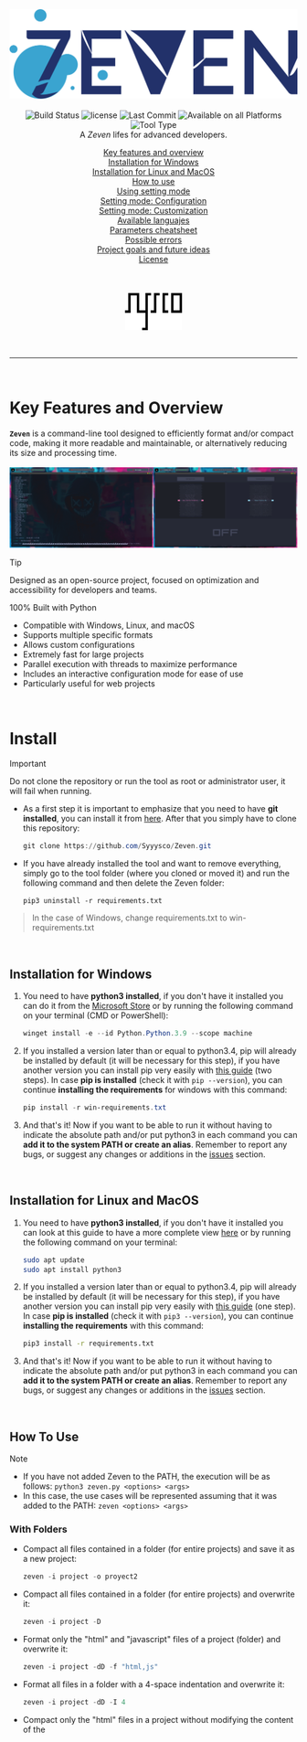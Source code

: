 <p align="center">
  <img src="src/doc/banner.png" alt="Zeven - A powerful code booster"><br><br>
  <img src="https://img.shields.io/badge/%20-python-blue?logo=python&logoColor=white&labelColor=2c2c2c" alt="Build Status"></a>
  <img src="https://img.shields.io/badge/license-GPL-purple?logo=gnuprivacyguard" alt="license">
  <img src="https://img.shields.io/github/last-commit/Syyysco/Zeven?colorB=319e8c" alt="Last Commit">
  <img src="https://img.shields.io/badge/platforms-MacOS%20%7C%20Linux%20%7C%20Windows-white" alt="Available on all Platforms">
  <img src="https://img.shields.io/badge/console%20tool-text?logo=zsh&logoColor=lightblue&label=&labelColor=gray&color=2c2c2c" alt="Tool Type"><br>
  A <i>Zeven</i> lifes for advanced developers.
</p>

<p align="center">
  <a href="#key-features-and-overview">Key features and overview</a><br>
  <a href="#installation-for-windows">Installation for Windows</a><br>
  <a href="#installation-for-linux-and-macos">Installation for Linux and MacOS</a><br>
  <a href="#how-to-use">How to use</a><br>
  <a href="#using-setting-mode">Using setting mode</a><br>
  <a href="#setting-mode-configuration">Setting mode: Configuration</a><br>
  <a href="#setting-mode-customization">Setting mode: Customization</a><br>
  <a href="#available-languages">Available languajes</a><br>
  <a href="#parameters-cheatsheet">Parameters cheatsheet</a><br>
  <a href="#possible-errors">Possible errors</a><br>
  <a href="#project-goals-and-future-ideas">Project goals and future ideas</a><br>
  <a href="LICENSE">License</a><br><br><br><br>
  <img src="src/doc/profile-banner.png" width="100" alt="Sysco - A mad hardcoder"><br>
</p><br>

---

<br>


# Key Features and Overview
**`Zeven`** is a command-line tool designed to efficiently format and/or compact code, making it more readable and maintainable, or alternatively reducing its size and processing time.<br><br>
<img src="src/doc/screenshots/banner-overview.png" alt="litle-overview">

>[!tip]
> Designed as an open-source project, focused on optimization and accessibility for developers and teams.
> 
> 100% Built with Python

- Compatible with Windows, Linux, and macOS
- Supports multiple specific formats
- Allows custom configurations
- Extremely fast for large projects
- Parallel execution with threads to maximize performance
- Includes an interactive configuration mode for ease of use
- Particularly useful for web projects

<br>

# Install
>[!IMPORTANT]
> Do not clone the repository or run the tool as root or administrator user, it will fail when running.

 
- As a first step it is important to emphasize that you need to have **git installed**, you can install it from <a href="https://git-scm.com/downloads">here</a>. After that you simply have to clone this repository:
   ```powershell
   git clone https://github.com/Syyysco/Zeven.git
   ```
- If you have already installed the tool and want to remove everything, simply go to the tool folder (where you cloned or moved it) and run the following command and then delete the Zeven folder:
  ```
  pip3 uninstall -r requirements.txt
  ```
> In the case of Windows, change requirements.txt to win-requirements.txt

<br>

## Installation for Windows
1. You need to have **python3 installed**, if you don't have it installed you can do it from the <a href="https://apps.microsoft.com/detail/9nrwmjp3717k?hl=us-us&gl=US">Microsoft Store</a> or by running the following command on your terminal (CMD or PowerShell):
   ```powershell
   winget install -e --id Python.Python.3.9 --scope machine
   ```
   
2. If you installed a version later than or equal to python3.4, pip will already be installed by default (it will be necessary for this step), if you have another version you can install pip very easily with <a href="https://phoenixnap.com/kb/install-pip-windows">this guide</a> (two steps).
In case **pip is installed** (check it with `pip --version`), you can continue **installing the requirements** for windows with this command:
   ```powershell
   pip install -r win-requirements.txt
   ```
3. And that's it! Now if you want to be able to run it without having to indicate the absolute path and/or put python3 in each command you can **add it to the system PATH or create an alias**.
Remember to report any bugs, or suggest any changes or additions in the <a href="https://github.com/Syyysco/Zeven/issues">issues</a> section.

<br>

## Installation for Linux and MacOS
1. You need to have **python3 installed**, if you don't have it installed you can look at this guide to have a more complete view <a href="https://www.geeksforgeeks.org/how-to-install-python-on-linux/">here</a> or by running the following command on your terminal:
   ```bash
   sudo apt update
   sudo apt install python3
   ```
   
2. If you installed a version later than or equal to python3.4, pip will already be installed by default (it will be necessary for this step), if you have another version you can install pip very easily with <a href="https://robots.uc3m.es/installation-guides/install-pip.html">this guide</a> (one step).
In case **pip is installed** (check it with `pip3 --version`), you can continue **installing the requirements** with this command:
   ```bash
   pip3 install -r requirements.txt
   ```
3. And that's it! Now if you want to be able to run it without having to indicate the absolute path and/or put python3 in each command you can **add it to the system PATH or create an alias**.
Remember to report any bugs, or suggest any changes or additions in the <a href="https://github.com/Syyysco/Zeven/issues">issues</a> section.

<br>

## How To Use

>[!NOTE]
> - If you have not added Zeven to the PATH, the execution will be as follows: `python3 zeven.py <options> <args>`
> - In this case, the use cases will be represented assuming that it was added to the PATH: `zeven <options> <args>`
### With Folders

- Compact all files contained in a folder (for entire projects) and save it as a new project:
  ```powershell
  zeven -i project -o proyect2
  ```
- Compact all files contained in a folder (for entire projects) and overwrite it:
  ```powershell
  zeven -i project -D
  ```
- Format only the "html" and "javascript" files of a project (folder) and overwrite it:
  ```powershell
  zeven -i project -dD -f "html,js"
  ```
- Format all files in a folder with a 4-space indentation and overwrite it:
  ```powershell
  zeven -i project -dD -I 4
  ```
- Compact only the "html" files in a project without modifying the content of the <style> and <script> tags:
  ```powershell
  zeven -i project -o proyect2 -f "html" -s
  ```
  
### With Files
- Compact a file into a single line and overwrite it:
  ```powershell
  zeven -i main.js
  ```
- Format a file and save it as a new file:
  ```powershell
  zeven -i index.php -o path/to/new/index.php
  ```
- Formatting a file correctly and print it without saving the result:
  ```powershell
  zeven -i index.html -dp
  ```
- Display the result of compacting a file with a non-autodetected format and save it in the same file:
  ```powershell
  zeven -i file -o file -p -f css
  ```
- Format with a 8-space indentation and overwrite the file:
  ```powershell
  zeven -i styles.css -I 8 
  ```
- Format a file without modifying the content of the <style> and <script> tags and save it on a new file:
  ```powershell
  zeven -i index.php -s -o new_index.php
  ```

### Settings mode
- Launches interactive configuration mode:
  ```powershell
  zeven -C
  ```

### Search for help on panels quickly
- Search for keywords in the compact help panel:
  ```powershell
  zeven -h output
  zeven -h -I
  zeven -h backups
  ```
- Search for keywords in the full help panel:
  ```powershell
  zeven -H --format
  zeven -H configuration
  zeven -H -s
  ```

### Update Zeven
- Update the app if there is a new version (connection required):
  ```powershell
  zeven -U
  ```

### Backups
- Delete all stored backups:
  ```powershell
  zeven --flush-backups
  ```

### Reconfigure
- Reset Zeven settings to default:
  ```powershell
  zeven --reconfigure
  ```

<br>

## Using Setting Mode
> In configuration mode you can change certain relevant settings regarding operation, information display and other aspects.

1. You will find **two panels at the top**, *configuration* on the left and **customization** on the right.
  
2. You can **switch panels** with the `left` and `right` **arrow keys**, and switch between their options with the `up` and `down` **arrow keys or the mouse wheel**.

3. Below is the **status panel** and by pressing `H` you can **show/hide the help panel**.

4. To **change the value** of any setting press `ENTER`:
 - If the setting is **ON/OFF** it will simply be changed.
 - If the setting is a **number** or a text field you will enter editing mode.
>[!NOTE]
> __To edit values:__
> - For numeric values ​​you can increase or decrease the value with `up-down` **arrow keys**.
> - For text input just type (the help panel will open which is where the typed text is displayed).
> - Then simply press `ENTER` to **save** the changes or `ESC` to **cancel**.

5. Press `R` on any selected option to **restore it** to its default value.

6. If you press `Q` you will **exit** configuration mode **and save** the changes.

7. On the other hand, if you press `ESC` you will **exit without saving**.

<br>

## Setting Mode: Configuration
#### Skip Invalid Parameters
> Some arguments may sometimes be introduced unnecessarily, added
incorrectly (perhaps unintentionally), or be incompatible in certain cases.
This setting allows certain errors related to the aforementioned issues to
be ignored, enabling the execution to continue without triggering errors.

#### Directory Overwrite Lock
> By default, directories are not overwritten unless the `-D` parameter is used
to execute in directory mode or the same input and output paths are specified
with the -o parameter (e.g., `sevven -i folder1 -o folder1`).
Disabling directory overwrite protection will cause directories to be
overwritten simply by providing an input (e.g., `sevven -i folder1`).

#### Debug Mode
> Debug mode provides more detailed information during execution and upon completion.
This is especially useful for developers who want to contribute to the tool, as it
makes it much easier to understand its behavior with greater precision.

#### Beta Languages
> Some languages are not enabled by default because their behavior is not yet fully
controlled and they are still under development.
Enabling this setting will treat these experimental languages the same as others.
It’s important to verify the results after making changes.

#### Verbosity Level
>You can adjust the level of information displayed on the screen from multiple levels:<br>
  `0`: Nothing will be displayed, not even errors.                                
  `1`: Only errors will be displayed.                                             
  `2`: Displays the current progress and the size difference upon completion.     
  `3`: Shows updated files during execution.                                      
  `4`: Shows files that were not updated during execution and warnings.           
  `5`: Highlights errors and warnings for easier identification in large projects.

#### Create Project Backups
> When enabled, a backup will be created every time the tool is run on a project
(file or directory), allowing you to recover data in case of loss or other issues.
The backup directory is located at default path, but you can change this.

#### Maximum Backups
> You can set the maximum number of backups to be stored in the designated path
before older backups start being deleted. However, you can manually delete 
all backups using the `--flush-backups` parameter.

#### Backup Folder
> By default, backups are stored in the default path, but you can change this 
to a custom folder on your device. If the folder becomes inaccessible at any point,
the default path will be restored automatically.

#### Use Threads
> This setting only affects directories.<br>
Sometimes some projects are extremely large and contain a lot of files, in which
case it is advisable to enable the use of threads so that the execution takes as
little time as possible. On small projects it is not necessary to use threads, 
since the difference will be milliseconds.

#### Maximum Threads
> You can specify the number of threads to use.<br>
> This defines a maximum number of threads that can be in parallel at the same time
and will never be exceeded. Consider using the most appropriate number for your
computer, considering the resources available.

<br>

## Setting Mode: Customization
#### Shows Progress Bar
> Displays the current progress along with an animated bar at the bottom of the
screen, indicating that the tool is running.

#### Color Highlighting
> Displays all output in a colorized format, including within the configuration
menu, help panels, updated files, progress bar, errors, and warnings.
This is useful for making the output much easier to read.

#### Sounds
> Enables or disables all application sounds, including for the configuration
menu and notifications. If this setting is turned off, all 
notification-related settings will also be disabled.

#### Completion Notification
> When tasks are completed, a sound will play by default to notify you that
the process has finished. This is useful for large projects that might take
longer than expected.

#### Time Until Notification
> For very small projects or single files, processing time is usually brief,
making notifications unnecessary. Set the minimum execution time (in seconds)
after which you wish to be notified. Processes shorter than this time will
not trigger notifications.

#### Error Notification
> Customize the notification sound for errors.

#### Success Notification
> Customize the notification sound for successful processes.

#### Help on Parameter Errors
> Decide whether to display the help panel alongside the current error when
incorrect parameter or argument usage is detected. If disabled, only the 
error itself will be displayed.

<br>

## Available Languages
### So far, this is the list of file types implemented in the application:
| **Fully Functional**   |   **In Development (Beta)**     |
|------------------------|---------------------------------|
|          HTML          |             Python              |
|          CSS           |           TypeScript            |
|       JavaScript       |              SQL                |
|         Json           |                                 |
|          PHP           |                                 |


<br>

## Parameters CheatSheet
|      **Parameter**     |                   **Description**                 |  
|------------------------|---------------------------------------------------|
| -h, --help             | Show compact help message and exit                |
| -H, --fullhelp         | Show the full help panel                          |
| -U, --update           | Update the app if possible                        |
| --version              | Print the current version of zeven                |  
| --reconfigure          | Restore default settings                          |
| --flush-backups        | Remove all stored backups                         |
| -C                     | Launch configuration mode                         |
| -i, --input            | Specify an input to format                        |
| -o --output            | Specify an output (overwrite directories)         |
| -f, --format           | Specify format of files (not be necessary)        | 
| -I, --indent           | Define the indentation size (default: 4)          |
| -t, --threads          | Indicates the number of threads to use            |
| -p, --print            | Print the compressed/formatted code               |
| -D                     | Specify a directory mode to format all files      | 
| -d                     | Turn to decompress method                         |
| -s                     | The <style> and <script> tags will not be affected|

<br>

|      **INDIVIDUAL**     |           **COMBINABLE**           |       **COMPACTABLE**      |
|-------------------------|------------------------------------|----------------------------|
| -h, --help              | -i, --input                        | -p, --print 
| -H, --fullhelp          | -o --output                        | -D
| -U, --update            | -f, --format                       | -d
| --version               | -I, --indent                       | -s
| --reconfigure           | -t, --threads                      |
| --flush-backups         |                                    |
| -C                      |                                    |

<br>

## Possible Errors
### Error installing or uninstalling packages with pip or pip3
Have you experienced an error like this?
```powershell
error: externally-managed-environment
× This environment is externally managed
╰─> To install Python packages system-wide, try apt install
    python3-xyz, where xyz is the package you are trying to
    install.

    If you wish to install a non-Debian-packaged Python package,
    create a virtual environment using python3 -m venv path/to/venv.
    Then use path/to/venv/bin/python and path/to/venv/bin/pip. Make
    sure you have python3-full installed.

    If you wish to install a non-Debian packaged Python application,
    it may be easiest to use pipx install xyz, which will manage a
    virtual environment for you. Make sure you have pipx installed.

    See /usr/share/doc/python3.11/README.venv for more information.
note: If you believe this is a mistake, please contact your Python installation or OS distribution provider. You can override this, at the risk of breaking your Python installation or OS, by passing --break-system-packages.
hint: See PEP 668 for the detailed specification.
```
- Simply add the `--break-system-packages` parameter to the end of the command, for example:
  ```powershell
  pip3 install -r requirements.txt --break-system-packages
  ```
  > The latest python3 updates give this error if you are not in a virtual environment

<br>

---

### Error installing requirements
```powershell
ERROR: Could not find a version that satisfies the requirement windows-curses==2.4.0 (from versions: none)
ERROR: No matching distribution found for windows-curses==2.4.0
```
If you are on Windows and as a last resort when installing the requirements you got this error, try manually installing the compatible version as follows:
```powershell
pip3 install windows-curses
```

<br>

## Project Goals and Future Ideas
#### The idea for the future of this project is mainly that it ends up being a tool contained within a pentesting suite.

- Why?
  
It is actually very easy to borrow the source code in production but normally developers compact it to save space and it ends up being unintelligible, in that case Zeven is a good tool for analysis.

When it comes to compacting code it is also useful for the same reason, making readability difficult. The idea is to soon implement a group of modules to obfuscate the code and be able to bypass certain filters, detection systems in code injections, etc.

In conclusion this is the beginning of a great cybersecurity project!

<br>

## License
`zeven` is made available under the terms of either the [GNU General Public License (GPL)](LICENSE).  
You are free to use, modify, and distribute this project, provided you comply with the terms of the license.  
The full license details are available in the [LICENSE](LICENSE) file.

For more information about the GPL License, visit the [official GNU website](https://www.gnu.org/licenses/gpl-3.0.en.html).

<br>

---

<br>
<br>

<p align="center">
  <img src="src/doc/profile_banner.png" width="50" alt="Sysco - A mad hardcoder"><br>
</p><br>
<br>
